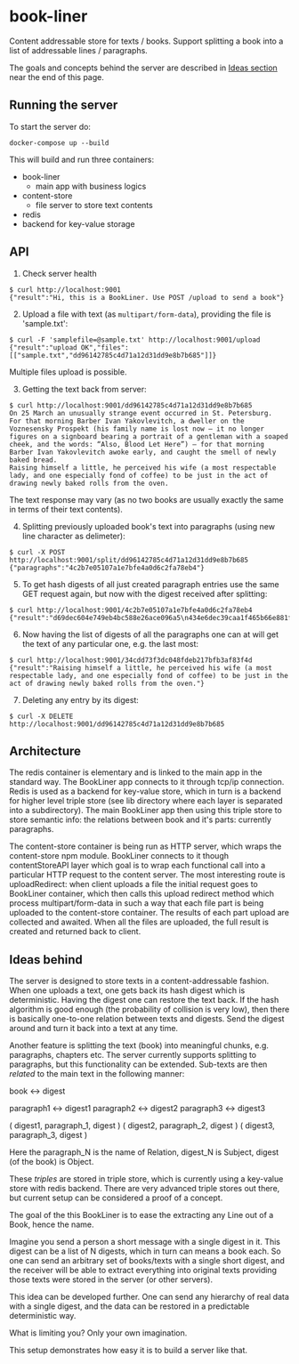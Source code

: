 # book-liner

Content addressable store for texts / books. Support splitting a book into a list of addressable lines / paragraphs.

The goals and concepts behind the server are described in [Ideas section](#Ideas-behind)  near the end of this page.

## Running the server

To start the server do:

`docker-compose up --build`

This will build and run three containers:

- book-liner
  - main app with business logics
- content-store
  - file server to store text contents
- redis
 - backend for key-value storage

## API

1. Check server health

  ```
  $ curl http://localhost:9001
  {"result":"Hi, this is a BookLiner. Use POST /upload to send a book"}
  ```

2. Upload a file with text (as `multipart/form-data`), providing the file is 'sample.txt':

  ```
  $ curl -F 'samplefile=@sample.txt' http://localhost:9001/upload
  {"result":"upload OK","files":[["sample.txt","dd96142785c4d71a12d31dd9e8b7b685"]]}
  ```

  Multiple files upload is possible.

3. Getting the text back from server:

  ```
  $ curl http://localhost:9001/dd96142785c4d71a12d31dd9e8b7b685
  On 25 March an unusually strange event occurred in St. Petersburg.
  For that morning Barber Ivan Yakovlevitch, a dweller on the Voznesensky Prospekt (his family name is lost now — it no longer figures on a signboard bearing a portrait of a gentleman with a soaped cheek, and the words: “Also, Blood Let Here”) — for that morning Barber Ivan Yakovlevitch awoke early, and caught the smell of newly baked bread.
  Raising himself a little, he perceived his wife (a most respectable lady, and one especially fond of coffee) to be just in the act of drawing newly baked rolls from the oven.
  ```

  The text response may vary (as no two books are usually exactly the same in terms of their text contents).

4. Splitting previously uploaded book's text into paragraphs (using new line character as delimeter):

  ```
  $ curl -X POST http://localhost:9001/split/dd96142785c4d71a12d31dd9e8b7b685
  {"paragraphs":"4c2b7e05107a1e7bfe4a0d6c2fa78eb4"}
  ```

5. To get hash digests of all just created paragraph entries use the same GET request again, but now with the digest received after splitting:

  ```
  $ curl http://localhost:9001/4c2b7e05107a1e7bfe4a0d6c2fa78eb4
  {"result":"d69dec604e749eb4bc588e26ace096a5\n434e6dec39caa1f465b66e881fb81c21\n34cdd73f3dc048fdeb217bfb3af83f4d"}
  ```

6. Now having the list of digests of all the paragraphs one can at will get the text of any particular one, e.g. the last most:

  ```
  $ curl http://localhost:9001/34cdd73f3dc048fdeb217bfb3af83f4d
  {"result":"Raising himself a little, he perceived his wife (a most respectable lady, and one especially fond of coffee) to be just in the act of drawing newly baked rolls from the oven."}
  ```


7. Deleting any entry by its digest:

  ```
  $ curl -X DELETE http://localhost:9001/dd96142785c4d71a12d31dd9e8b7b685
  ```

## Architecture

The redis container is elementary and is linked to the main app in the standard way. The BookLiner app connects to it through tcp/ip connection. Redis is used as a backend for key-value store, which in turn is a backend for higher level triple store (see lib directory where each layer is separated into a subdirectory). The main BookLiner app then using this triple store to store semantic info: the relations between book and it's parts: currently paragraphs.

The content-store container is being run as HTTP server, which wraps the content-store npm module. BookLiner connects to it though contentStoreAPI layer which goal is to wrap each functional call into a particular HTTP request to the content server. The most interesting route is uploadRedirect: when client uploads a file the initial request goes to BookLiner container, which then calls this upload redirect method which process multipart/form-data in such a way that each file part is being uploaded to the content-store container. The results of each part upload are collected and awaited. When all the files are uploaded, the full result is created and returned back to client.

## Ideas behind

The server is designed to store texts in a content-addressable fashion. When one uploads a text, one gets back its hash digest which is deterministic. Having the digest one can restore the text back. If the hash algorithm is good enough (the probability of collision is very low), then there is basically one-to-one relation between texts and digests. Send the digest around and turn it back into a text at any time.

Another feature is splitting the text (book) into meaningful chunks, e.g. paragraphs, chapters etc. The server currently supports splitting to paragraphs, but this functionality can be extended. Sub-texts are then *related* to the main text in the following manner:

book <-> digest

paragraph1 <-> digest1
paragraph2 <-> digest2
paragraph3 <-> digest3

( digest1, paragraph_1, digest )
( digest2, paragraph_2, digest )
( digest3, paragraph_3, digest )

Here the paragraph_N is the name of Relation, digest_N is Subject, digest (of the book) is Object.

These *triples* are stored in triple store, which is currently using a key-value store with redis backend. There are very advanced triple stores out there, but current setup can be considered a proof of a concept.

The goal of the this BookLiner is to ease the extracting any Line out of a Book, hence the name.

Imagine you send a person a short message with a single digest in it. This digest can be a list of N digests, which in turn can means a book each. So one can send an arbitrary set of books/texts with a single short digest, and the receiver will be able to extract everything into original texts providing those texts were stored in the server (or other servers).

This idea can be developed further. One can send any hierarchy of real data with a single digest, and the data can be restored in a predictable deterministic way.

What is limiting you? Only your own imagination.

This setup demonstrates how easy it is to build a server like that.
